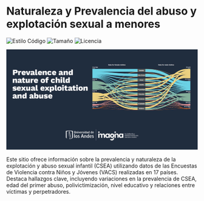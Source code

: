 # Naturaleza y Prevalencia del abuso y explotación sexual a menores

![Estilo Código](https://github.com/enflujo/imagina-naturaleza-prevalencia/actions/workflows/estilo-codigo.yml/badge.svg)
![Tamaño](https://img.shields.io/github/repo-size/enflujo/imagina-naturaleza-prevalencia?color=%235757f7&label=Tama%C3%B1o%20repo&logo=open-access&logoColor=white)
![Licencia](https://img.shields.io/github/license/enflujo/imagina-naturaleza-prevalencia?label=Licencia&logo=open-source-initiative&logoColor=white)

![Naturaleza Prevalencia](./estaticos/imagen_OG.jpg)

Este sitio ofrece información sobre la prevalencia y naturaleza de la explotación y abuso sexual infantil (CSEA) utilizando datos de las Encuestas de Violencia contra Niños y Jóvenes (VACS) realizadas en 17 países. Destaca hallazgos clave, incluyendo variaciones en la prevalencia de CSEA, edad del primer abuso, polivictimización, nivel educativo y relaciones entre víctimas y perpetradores.
